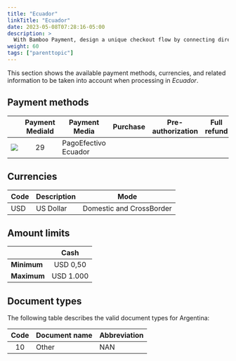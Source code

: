 ```yaml
---
title: "Ecuador"
linkTitle: "Ecuador"
date: 2023-05-08T07:28:16-05:00
description: >
  With Bamboo Payment, design a unique checkout flow by connecting directly to our APIs and offer reliable and effective payment solutions for eCommerce in _**Ecuador**_.
weight: 60
tags: ["parenttopic"]
---
```


This section shows the available payment methods, currencies, and related information to be taken into account when processing in _Ecuador_.

## Payment methods

| |Payment MediaId | Payment Media | Purchase | Pre-authorization | Full refund | Partial Refund | Type | Flow |
|-----|:---:|---|:---:|:---:|:---:|:---:|-----|-----|
| <img src="https://s3.amazonaws.com/gateway.test.bamboopayment.com/payment-method-logos/PagoEfectivo_PhysicalNetwork.png" style="" /> | 29 | PagoEfectivo Ecuador  | <img src="/assets/check_mark_64.png" width="15px"/> | <img src="/assets/x_mark_64.png" width="15px"/> | <img src="/assets/x_mark_64.png" width="15px"/> | <img src="/assets/x_mark_64.png" width="15px"/> | Cash | API |

## Currencies

| Code | Description    | Mode                     |
|------|----------------|--------------------------|
| USD  | US Dollar      | Domestic and CrossBorder |

## Amount limits

<div id="shortTable"></div>

|  | Cash | 
|---|:---:|
| **Minimum** | USD 0,50 |
| **Maximum** | USD 1.000 | 

## Document types
The following table describes the valid document types for Argentina:

| Code | Document name | Abbreviation |
|:----:|---------------|--------------|
| 10   | Other         | NAN          |